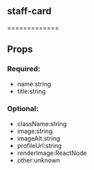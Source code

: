 
## staff-card
=============
## Props


### Required:
 - name:string
 - title:string

### Optional:
 - className:string
 - image:string
 - imageAlt:string
 - profileUrl:string
 - renderImage:ReactNode
 - other:unknown